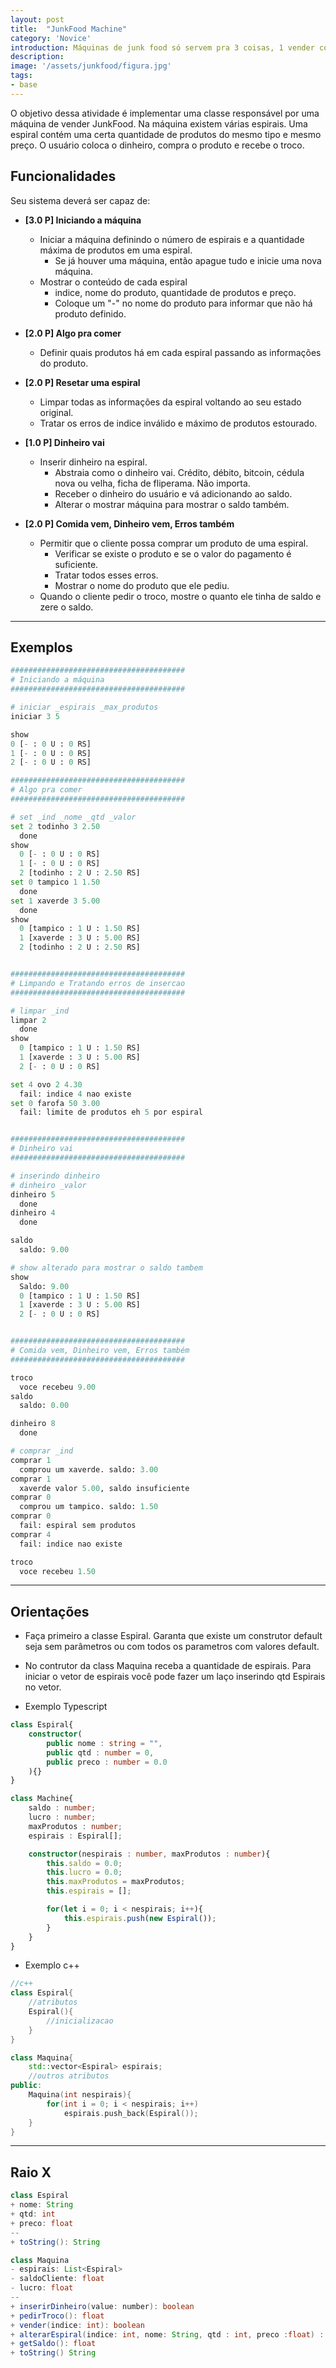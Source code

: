 ```yaml
---
layout: post
title:  "JunkFood Machine"
category: 'Novice'
introduction: Máquinas de junk food só servem pra 3 coisas, 1 vender comidas que fazem mal pra saúde, 2 rejeitar as notas velhas que você tem e 3 te matar de raiva porque você leu 5 vezes e ainda não entendeu o que é pra fazer no trabalho.
description: 
image: '/assets/junkfood/figura.jpg'
tags:
- base
---
```


O objetivo dessa atividade é implementar uma classe responsável por uma máquina de vender JunkFood. Na máquina existem várias espirais. Uma espiral contém uma certa quantidade de produtos do mesmo tipo e mesmo preço. O usuário coloca o dinheiro, compra o produto e recebe o troco.

## Funcionalidades

Seu sistema deverá ser capaz de:

- **[3.0 P] Iniciando a máquina** 
    - Iniciar a máquina definindo o número de espirais e a quantidade máxima de produtos em uma espiral.
        - Se já houver uma máquina, então apague tudo e inicie uma nova máquina.
    - Mostrar o conteúdo de cada espiral
        - indice, nome do produto, quantidade de produtos e preço.
        - Coloque um "-" no nome do produto para informar que não há produto definido.

- **[2.0 P] Algo pra comer** 
    - Definir quais produtos há em cada espiral passando as informações do produto.
- **[2.0 P] Resetar uma espiral** 
    - Limpar todas as informações da espiral voltando ao seu estado original. 
    - Tratar os erros de indice inválido e máximo de produtos estourado.

- **[1.0 P] Dinheiro vai** 
    - Inserir dinheiro na espiral.
        - Abstraia como o dinheiro vai. Crédito, débito, bitcoin, cédula nova ou velha, ficha de fliperama. Não importa.
        - Receber o dinheiro do usuário e vá adicionando ao saldo.
        - Alterar o mostrar máquina para mostrar o saldo também.

- **[2.0 P] Comida vem, Dinheiro vem, Erros também** 
    - Permitir que o cliente possa comprar um produto de uma espiral.
        - Verificar se existe o produto e se o valor do pagamento é suficiente.
        - Tratar todos esses erros.
        - Mostrar o nome do produto que ele pediu.
    - Quando o cliente pedir o troco, mostre o quanto ele tinha de saldo e zere o saldo.

---
## Exemplos

```python
#######################################
# Iniciando a máquina
#######################################

# iniciar _espirais _max_produtos
iniciar 3 5

show
0 [- : 0 U : 0 RS]
1 [- : 0 U : 0 RS]
2 [- : 0 U : 0 RS]

#######################################
# Algo pra comer
#######################################

# set _ind _nome _qtd _valor 
set 2 todinho 3 2.50
  done
show
  0 [- : 0 U : 0 RS]
  1 [- : 0 U : 0 RS]
  2 [todinho : 2 U : 2.50 RS]
set 0 tampico 1 1.50
  done
set 1 xaverde 3 5.00
  done
show   
  0 [tampico : 1 U : 1.50 RS]
  1 [xaverde : 3 U : 5.00 RS]
  2 [todinho : 2 U : 2.50 RS]


#######################################
# Limpando e Tratando erros de insercao
#######################################

# limpar _ind
limpar 2
  done
show   
  0 [tampico : 1 U : 1.50 RS]
  1 [xaverde : 3 U : 5.00 RS]
  2 [- : 0 U : 0 RS]

set 4 ovo 2 4.30
  fail: indice 4 nao existe
set 0 farofa 50 3.00
  fail: limite de produtos eh 5 por espiral


#######################################
# Dinheiro vai
#######################################

# inserindo dinheiro
# dinheiro _valor
dinheiro 5
  done
dinheiro 4
  done

saldo
  saldo: 9.00

# show alterado para mostrar o saldo tambem
show   
  Saldo: 9.00
  0 [tampico : 1 U : 1.50 RS]
  1 [xaverde : 3 U : 5.00 RS]
  2 [- : 0 U : 0 RS]


#######################################
# Comida vem, Dinheiro vem, Erros também
#######################################

troco
  voce recebeu 9.00
saldo
  saldo: 0.00

dinheiro 8
  done

# comprar _ind
comprar 1
  comprou um xaverde. saldo: 3.00
comprar 1
  xaverde valor 5.00, saldo insuficiente
comprar 0
  comprou um tampico. saldo: 1.50
comprar 0
  fail: espiral sem produtos
comprar 4
  fail: indice nao existe

troco
  voce recebeu 1.50


```



---
## Orientações

- Faça primeiro a classe Espiral. Garanta que existe um construtor default seja sem parâmetros ou com todos os parametros com valores default.
- No contrutor da class Maquina receba a quantidade de espirais. Para iniciar o vetor de espirais você pode fazer um laço inserindo qtd Espirais no vetor.

- Exemplo Typescript

```typescript
class Espiral{
    constructor(
        public nome : string = "", 
        public qtd : number = 0, 
        public preco : number = 0.0
    ){}
}

class Machine{
    saldo : number;
    lucro : number;
    maxProdutos : number;
    espirais : Espiral[];

    constructor(nespirais : number, maxProdutos : number){
        this.saldo = 0.0;
        this.lucro = 0.0;
        this.maxProdutos = maxProdutos;
        this.espirais = [];

        for(let i = 0; i < nespirais; i++){
            this.espirais.push(new Espiral());
        }
    }
}
```

- Exemplo c++

```c++
//c++
class Espiral{
    //atributos
    Espiral(){
        //inicializacao
    }
}

class Maquina{
    std::vector<Espiral> espirais;
    //outros atributos
public:
    Maquina(int nespirais){
        for(int i = 0; i < nespirais; i++)
            espirais.push_back(Espiral());
    }
}
```
---
## Raio X

````java
class Espiral
+ nome: String
+ qtd: int
+ preco: float
--
+ toString(): String

class Maquina
- espirais: List<Espiral>
- saldoCliente: float
- lucro: float
--
+ inserirDinheiro(value: number): boolean
+ pedirTroco(): float
+ vender(indice: int): boolean
+ alterarEspiral(indice: int, nome: String, qtd : int, preco :float) : boolean
+ getSaldo(): float
+ toString() String
````